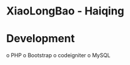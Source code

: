 XiaoLongBao - Haiqing
===========

Development
===========
 o PHP
 o Bootstrap
 o codeigniter
 o MySQL
